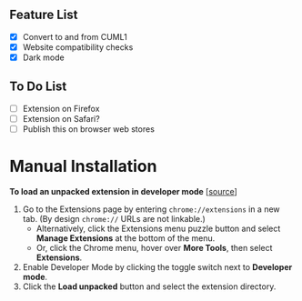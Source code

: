 ## Feature List
- [x] Convert to and from CUML1
- [x] Website compatibility checks
- [x] Dark mode

## To Do List
- [ ] Extension on Firefox
- [ ] Extension on Safari?
- [ ] Publish this on browser web stores

# Manual Installation
**To load an unpacked extension in developer mode** [[source](https://developer.chrome.com/docs/extensions/get-started/tutorial/hello-world#load-unpacked)]
1. Go to the Extensions page by entering `chrome://extensions` in a new tab. (By design `chrome://` URLs are not linkable.)
    - Alternatively, click the Extensions menu puzzle button and select **Manage Extensions** at the bottom of the menu.
    - Or, click the Chrome menu, hover over **More Tools**, then select **Extensions**.
2. Enable Developer Mode by clicking the toggle switch next to **Developer mode**.
3. Click the **Load unpacked** button and select the extension directory.
